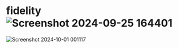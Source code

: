 # fidelity![Screenshot 2024-09-25 164401](https://github.com/user-attachments/assets/3c6570d2-e99b-423f-a954-d8c8e1ade832)

![Screenshot 2024-10-01 001117](https://github.com/user-attachments/assets/b8a21f5a-0e5e-4510-8281-6dc6d4abdfc7)
